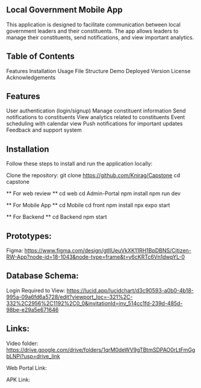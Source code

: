 ## Local Government Mobile App ##
This application is designed to facilitate communication between local government leaders and their constituents. The app allows leaders to manage their constituents, send notifications, and view important analytics.

## Table of Contents ##
Features
Installation
Usage
File Structure
Demo
Deployed Version
License
Acknowledgements

## Features ##
User authentication (login/signup)
Manage constituent information
Send notifications to constituents
View analytics related to constituents
Event scheduling with calendar view
Push notifications for important updates
Feedback and support system

## Installation ##
Follow these steps to install and run the application locally:

Clone the repository:
git clone https://github.com/Knirag/Capstone
cd capstone

** For web review **
cd web
cd Admin-Portal
npm install
npm run dev

** For Mobile App **
cd Mobile
cd front
npm install 
npx expo start

** For Backend **
cd Backend
npm start 

## Prototypes: ##
Figma: https://www.figma.com/design/gtIIUeuVkXK11RH1BpDBNS/Citizen-RW-App?node-id=18-1043&node-type=frame&t=y6cKRTc6Vn1dwpYL-0

## Database Schema: ##
Login Required to View: https://lucid.app/lucidchart/d3c90593-a0b0-4b18-995a-09a6fd6a5728/edit?viewport_loc=-321%2C-332%2C2956%2C1192%2C0_0&invitationId=inv_514cc1fd-239d-485d-98be-e29a5e671646


## Links: ##

Video folder: https://drive.google.com/drive/folders/1qrM0deWV9gTBtmSDPAO0rLtFmGgbLNPi?usp=drive_link

Web Portal Link: 

APK Link: 










